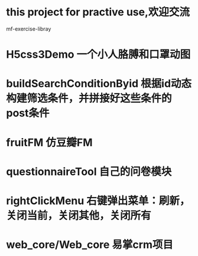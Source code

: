 # this project for practive use,欢迎交流
mf-exercise-libray
# H5css3Demo 一个小人胳膊和口罩动图
# buildSearchConditionByid 根据id动态构建筛选条件，并拼接好这些条件的post条件
# fruitFM 仿豆瓣FM
# questionnaireTool 自己的问卷模块
# rightClickMenu 右键弹出菜单：刷新，关闭当前，关闭其他，关闭所有
# web_core/Web_core 易掌crm项目
